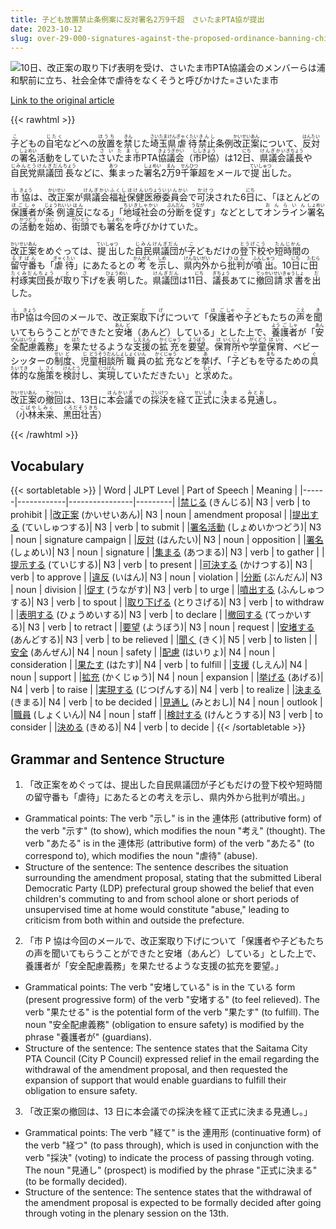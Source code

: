 ```yaml
---
title: 子ども放置禁止条例案に反対署名2万9千超　さいたまPTA協が提出
date: 2023-10-12
slug: over-29-000-signatures-against-the-proposed-ordinance-banning-child-neglect-submitted-by-the-saitama-pta-council
---
```


![10日、改正案の取り下げ表明を受け、さいたま市PTA協議会のメンバーらは浦和駅前に立ち、社会全体で虐待をなくそうと呼びかけた=さいたま市](https://www.asahicom.jp/imgopt/img/33152915a2/comm_L/AS20231012003405.jpg "10日、改正案の取り下げ表明を受け、さいたま市PTA協議会のメンバーらは浦和駅前に立ち、社会全体で虐待をなくそうと呼びかけた=さいたま市")

[Link to the original article](https://asahi.com/articles/ASRBD6F0KRBDUTNB014.html)

{{< rawhtml >}}
<p><ruby>子<rt>こ</rt>ども</ruby>の<ruby>自宅<rt>じたく</rt></ruby>などへの<ruby>放置<rt>ほうち</rt></ruby>を<ruby>禁<rt>きん</rt></ruby>じた<ruby>埼玉県<rt>さいたまけん</rt></ruby><ruby>虐待<rt>ぎゃくたい</rt></ruby><ruby>禁止<rt>きんし</rt></ruby>条例<ruby>改正案<rt>かいせいあん</rt></ruby>について、<ruby>反対<rt>はんたい</rt></ruby>の<ruby>署名<rt>しょめい</rt></ruby>活動をしていた<ruby>さいたま市<rt>さいたまし</rt></ruby>PTA<ruby>協議会<rt>きょうぎかい</rt></ruby>（<ruby>市P協<rt>ししきょう</rt></ruby>）は12<ruby>日<rt>にち</rt></ruby>、<ruby>県議会<rt>けんぎかい</rt></ruby><ruby>議長<rt>ぎちょう</rt></ruby>や<ruby>自民党<rt>じみんとう</rt></ruby><ruby>県議団<rt>けんぎだん</rt></ruby><ruby>長<rt>ちょう</rt></ruby>などに、<ruby>集<rt>あつ</rt></ruby>まった<ruby>署名<rt>しょめい</rt></ruby>2<ruby>万<rt>まん</rt></ruby>9<ruby>千<rt>せん</rt></ruby><ruby>筆<rt>ひつ</rt></ruby>超をメールで<ruby>提出<rt>ていしゅつ</rt></ruby>した。</p>

<p><ruby>市<rt>し</rt></ruby><ruby>協<rt>きょう</rt></ruby>は、<ruby>改正<rt>かいせい</rt></ruby>案が<ruby>県議会<rt>けんぎかい</rt></ruby><ruby>福祉<rt>ふくし</rt></ruby><ruby>保健<rt>ほけん</rt></ruby><ruby>医療<rt>いりょう</rt></ruby><ruby>委員会<rt>いいんかい</rt></ruby>で<ruby>可決<rt>かけつ</rt></ruby>された6<ruby>日<rt>にち</rt></ruby>に、「ほとんどの<ruby>保護者<rt>ほごしゃ</rt></ruby>が<ruby>条例<rt>じょうれい</rt></ruby><ruby>違反<rt>いはん</rt></ruby>になる」「<ruby>地域社会<rt>ちいきしゃかい</rt></ruby>の<ruby>分断<rt>ぶんだん</rt></ruby>を<ruby>促<rt>うなが</rt></ruby>す」などとして<ruby>オンライン<rt>おんらいん</rt></ruby><ruby>署名<rt>しょめい</rt></ruby>の<ruby>活動<rt>かつどう</rt></ruby>を<ruby>始<rt>はじ</rt></ruby>め、<ruby>街頭<rt>がいとう</rt></ruby>でも<ruby>署名<rt>しょめい</rt></ruby>を<ruby>呼<rt>よ</rt></ruby>びかけていた。</p>

<p><ruby>改正案<rt>かいせいあん</rt></ruby>をめぐっては、<ruby>提出<rt>ていしゅつ</rt></ruby>した<ruby>自民<rt>じみん</rt></ruby><ruby>県議団<rt>けんぎだん</rt></ruby>が<ruby>子<rt>こ</rt></ruby>どもだけの<ruby>登下校<rt>とうげこう</rt></ruby>や<ruby>短時間<rt>たんじかん</rt></ruby>の<ruby>留守番<rt>るすばん</rt></ruby>も「<ruby>虐待<rt>ぎゃくたい</rt></ruby>」にあたるとの<ruby>考<rt>かんがえ</rt></ruby>を<ruby>示<rt>しめ</rt></ruby>し、<ruby>県内<rt>けんない</rt></ruby><ruby>外<rt>がい</rt></ruby>から<ruby>批判<rt>ひはん</rt></ruby>が<ruby>噴出<rt>ふんしゅつ</rt></ruby>。10<ruby>日<rt>にち</rt></ruby>に<ruby>田村琢実団長<rt>たむらたくみだんちょう</rt></ruby>が<ruby>取<rt>と</rt></ruby>り<ruby>下<rt>さ</rt></ruby>げを<ruby>表明<rt>ひょうめい</rt></ruby>した。<ruby>県議団<rt>けんぎだん</rt></ruby>は11<ruby>日<rt>にち</rt></ruby>、<ruby>議長<rt>ぎちょう</rt></ruby>あてに<ruby>撤回<rt>てっかい</rt></ruby><ruby>請求書<rt>せいきゅうしょ</rt></ruby>を<ruby>出<rt>だ</rt></ruby>した。</p>

<p><ruby>市<rt>し</rt></ruby>P<ruby>協<rt>きょう</rt></ruby>は今回のメールで、改正案<ruby>取<rt>と</rt></ruby>下<ruby>げ<rt>げ</rt></ruby>について「<ruby>保<rt>ほ</rt>護<rt>ご</rt>者<rt>しゃ</rt></ruby>や<ruby>子<rt>こ</rt>ども</ruby>たちの<ruby>声<rt>こえ</rt></ruby>を<ruby>聞<rt>き</rt></ruby>いてもらうことができたと<ruby>安<rt>あん</rt>堵<rt>ど</rt></ruby>（あんど）している」とした上で、<ruby>養<rt>よう</rt>護<rt>ご</rt>者<rt>しゃ</rt></ruby>が「<ruby>安<rt>あん</rt>全<rt>ぜん</rt>配<rt>はい</rt>慮<rt>りょ</rt></ruby>義<ruby>務<rt>む</rt></ruby>」を<ruby>果<rt>はた</rt></ruby>たせるような<ruby>支<rt>しえ</rt>援<rt>えん</rt></ruby>の<ruby>拡<rt>かく</rt>充<rt>じゅう</rt></ruby>を<ruby>要<rt>よう</rt>望<rt>ぼう</rt></ruby>。<ruby>保<rt>ほ</rt>育<rt>いく</rt>所<rt>じょ</rt></ruby>や<ruby>学<rt>がく</rt>童<rt>どう</rt>保<rt>ほ</rt>育<rt>いく</rt></ruby>、ベビーシッターの<ruby>制<rt>せい</rt>度<rt>ど</rt></ruby>、<ruby>児<rt>じ</rt>童<rt>どう</rt>相<rt>そう</rt>談<rt>だん</rt>所<rt>しょ</rt></ruby><ruby>職<rt>しょく</rt>員<rt>いん</rt></ruby>の<ruby>拡<rt>かく</rt>充<rt>じゅう</rt></ruby>などを<ruby>挙<rt>あ</rt></ruby>げ、「<ruby>子<rt>こ</rt>ども</ruby>を<ruby>守<rt>まも</rt></ruby>るための<ruby>具<rt>ぐ</rt>体<rt>たい</rt>的<rt>てき</rt></ruby>な<ruby>施<rt>し</rt>策<rt>さく</rt></ruby>を<ruby>検<rt>けん</rt>討<rt>とう</rt></ruby>し、<ruby>実<rt>じつ</rt>現<rt>げん</rt></ruby>していただきたい」と<ruby>求<rt>もと</rt></ruby>めた。</p>

<p><ruby>改正案<rt>かいせいあん</rt></ruby>の<ruby>撤回<rt>てっかい</rt></ruby>は、13日に<ruby>本会議<rt>ほんかいぎ</rt></ruby>での<ruby>採決<rt>さいけつ</rt></ruby>を<ruby>経<rt>へ</rt></ruby>て<ruby>正式<rt>せいしき</rt></ruby>に<ruby>決<rt>き</rt></ruby>まる<ruby>見通<rt>みとお</rt></ruby>し。（<ruby>小林未来<rt>こばやしみく</rt></ruby>、<ruby>黒田壮吉<rt>くろだそうきち</rt></ruby>）</p>
{{< /rawhtml >}}

## Vocabulary

{{< sortabletable >}}
| Word | JLPT Level | Part of Speech | Meaning |
|------|------------|----------------|---------|
|[禁じる](https://jisho.org/search/%E7%A6%81%E3%81%98%E3%82%8B) (きんじる)| N3 | verb | to prohibit |
|[改正案](https://jisho.org/search/%E6%94%B9%E6%AD%A3%E6%A1%88) (かいせいあん)| N3 | noun | amendment proposal |
|[提出する](https://jisho.org/search/%E6%8F%90%E5%87%BA%E3%81%99%E3%82%8B) (ていしゅつする)| N3 | verb | to submit |
|[署名活動](https://jisho.org/search/%E7%BD%B2%E5%90%8D%E6%B4%BB%E5%8B%95) (しょめいかつどう)| N3 | noun | signature campaign |
|[反対](https://jisho.org/search/%E5%8F%8D%E5%AF%BE) (はんたい)| N3 | noun | opposition |
|[署名](https://jisho.org/search/%E7%BD%B2%E5%90%8D) (しょめい)| N3 | noun | signature |
|[集まる](https://jisho.org/search/%E9%9B%86%E3%81%BE%E3%82%8B) (あつまる)| N3 | verb | to gather |
|[提示する](https://jisho.org/search/%E6%8F%90%E7%A4%BA%E3%81%99%E3%82%8B) (ていじする)| N3 | verb | to present |
|[可決する](https://jisho.org/search/%E5%8F%AF%E6%B1%BA%E3%81%99%E3%82%8B) (かけつする)| N3 | verb | to approve |
|[違反](https://jisho.org/search/%E9%81%95%E5%8F%8D) (いはん)| N3 | noun | violation |
|[分断](https://jisho.org/search/%E5%88%86%E6%96%AD) (ぶんだん)| N3 | noun | division |
|[促す](https://jisho.org/search/%E4%BF%83%E3%81%99) (うながす)| N3 | verb | to urge |
|[噴出する](https://jisho.org/search/%E5%99%B4%E5%87%BA%E3%81%99%E3%82%8B) (ふんしゅつする)| N3 | verb | to spout |
|[取り下げる](https://jisho.org/search/%E5%8F%96%E3%82%8A%E4%B8%8B%E3%81%92%E3%82%8B) (とりさげる)| N3 | verb | to withdraw |
|[表明する](https://jisho.org/search/%E8%A1%A8%E6%98%8E%E3%81%99%E3%82%8B) (ひょうめいする)| N3 | verb | to declare |
|[撤回する](https://jisho.org/search/%E6%92%A4%E5%9B%9E%E3%81%99%E3%82%8B) (てっかいする)| N3 | verb | to retract |
|[要望](https://jisho.org/search/%E8%A6%81%E6%9C%9B) (ようぼう)| N3 | noun | request |
|[安堵する](https://jisho.org/search/%E5%AE%89%E5%A0%B5%E3%81%99%E3%82%8B) (あんどする)| N3 | verb | to be relieved |
|[聞く](https://jisho.org/search/%E8%81%9E%E3%81%8F) (きく)| N5 | verb | to listen |
|[安全](https://jisho.org/search/%E5%AE%89%E5%85%A8) (あんぜん)| N4 | noun | safety |
|[配慮](https://jisho.org/search/%E9%85%8D%E6%85%AE) (はいりょ)| N4 | noun | consideration |
|[果たす](https://jisho.org/search/%E6%9E%9C%E3%81%9F%E3%81%99) (はたす)| N4 | verb | to fulfill |
|[支援](https://jisho.org/search/%E6%94%AF%E6%8F%B4) (しえん)| N4 | noun | support |
|[拡充](https://jisho.org/search/%E6%8B%A1%E5%85%85) (かくじゅう)| N4 | noun | expansion |
|[挙げる](https://jisho.org/search/%E6%8C%99%E3%81%92%E3%82%8B) (あげる)| N4 | verb | to raise |
|[実現する](https://jisho.org/search/%E5%AE%9F%E7%8F%BE%E3%81%99%E3%82%8B) (じつげんする)| N4 | verb | to realize |
|[決まる](https://jisho.org/search/%E6%B1%BA%E3%81%BE%E3%82%8B) (きまる)| N4 | verb | to be decided |
|[見通し](https://jisho.org/search/%E8%A6%8B%E9%80%9A%E3%81%97) (みとおし)| N4 | noun | outlook |
|[職員](https://jisho.org/search/%E8%81%B7%E5%93%A1) (しょくいん)| N4 | noun | staff |
|[検討する](https://jisho.org/search/%E6%A4%9C%E8%A8%8E%E3%81%99%E3%82%8B) (けんとうする)| N3 | verb | to consider |
|[決める](https://jisho.org/search/%E6%B1%BA%E3%82%81%E3%82%8B) (きめる)| N4 | verb | to decide |
{{< /sortabletable >}}

## Grammar and Sentence Structure

1. 「改正案をめぐっては、提出した自民県議団が子どもだけの登下校や短時間の留守番も「虐待」にあたるとの考えを示し、県内外から批判が噴出。」

- Grammatical points: The verb "示し" is in the 連体形 (attributive form) of the verb "示す" (to show), which modifies the noun "考え" (thought). The verb "あたる" is in the 連体形 (attributive form) of the verb "あたる" (to correspond to), which modifies the noun "虐待" (abuse).
- Structure of the sentence: The sentence describes the situation surrounding the amendment proposal, stating that the submitted Liberal Democratic Party (LDP) prefectural group showed the belief that even children's commuting to and from school alone or short periods of unsupervised time at home would constitute "abuse," leading to criticism from both within and outside the prefecture.

2. 「市 P 協は今回のメールで、改正案取り下げについて「保護者や子どもたちの声を聞いてもらうことができたと安堵（あんど）している」とした上で、養護者が「安全配慮義務」を果たせるような支援の拡充を要望。」

- Grammatical points: The verb "安堵している" is in the ている form (present progressive form) of the verb "安堵する" (to feel relieved). The verb "果たせる" is the potential form of the verb "果たす" (to fulfill). The noun "安全配慮義務" (obligation to ensure safety) is modified by the phrase "養護者が" (guardians).
- Structure of the sentence: The sentence states that the Saitama City PTA Council (City P Council) expressed relief in the email regarding the withdrawal of the amendment proposal, and then requested the expansion of support that would enable guardians to fulfill their obligation to ensure safety.

3. 「改正案の撤回は、13 日に本会議での採決を経て正式に決まる見通し。」

- Grammatical points: The verb "経て" is the 連用形 (continuative form) of the verb "経つ" (to pass through), which is used in conjunction with the verb "採決" (voting) to indicate the process of passing through voting. The noun "見通し" (prospect) is modified by the phrase "正式に決まる" (to be formally decided).
- Structure of the sentence: The sentence states that the withdrawal of the amendment proposal is expected to be formally decided after going through voting in the plenary session on the 13th.
